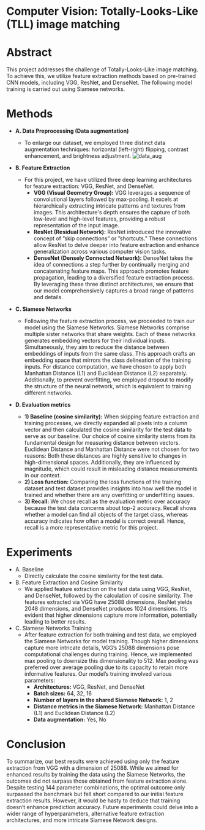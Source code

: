 # Computer Vision: Totally-Looks-Like (TLL) image matching

# Abstract
This project addresses the challenge of Totally-Looks-Like image matching. To achieve this, we utilize feature extraction methods based on pre-trained CNN models, including VGG, ResNet, and DenseNet. The following model training is carried out using Siamese networks.

# Methods
- **A. Data Preprocessing (Data augmentation)**
  - To enlarge our dataset, we employed three distinct data augmentation techniques: horizontal (left-right) flipping, contrast enhancement, and brightness adjustment.
    ![data_aug](https://github.com/W-Hsieh/Computer-Vision/assets/142127312/c476723a-cf97-4dc1-8c80-ea2e09cb8042)

- **B. Feature Extraction**
  - For this project, we have utilized three deep learning architectures for feature extraction: VGG, ResNet, and DenseNet.
    - **VGG (Visual Geometry Group):** VGG leverages a sequence of convolutional layers followed by max-pooling. It excels at hierarchically extracting intricate patterns and textures from images. This architecture's depth ensures the capture of both low-level and high-level features, providing a robust representation of the input image.
    - **ResNet (Residual Network):** ResNet introduced the innovative concept of ”skip connections” or ”shortcuts.” These connections allow ResNet to delve deeper into feature extraction and enhance generalization across various computer vision tasks.
    - **DenseNet (Densely Connected Network):** DenseNet takes the idea of connections a step further by continually merging and concatenating feature maps. This approach promotes feature propagation, leading to a diversified feature extraction process.
    By leveraging these three distinct architectures, we ensure that our model comprehensively captures a broad range of patterns and details.
    
- **C. Siamese Networks**
  - Following the feature extraction process, we proceeded to train our model using the Siamese Networks. Siamese Networks comprise multiple sister networks that share weights. Each of these networks generates embedding vectors for their individual inputs. Simultaneously, they aim to reduce the distance between embeddings of inputs from the same class. This approach crafts an embedding space that mirrors the class delineation of the training inputs. For distance computation, we have chosen to apply both Manhattan Distance (L1) and Euclidean Distance (L2) separately. Additionally, to prevent overfitting, we employed dropout to modify the structure of the neural network, which is equivalent to training different networks.
    
- **D. Evaluation metrics**
  - **1) Baseline (cosine similarity):**
       When skipping feature extraction and training processes, we directly expanded all pixels into a column vector and then calculated the cosine similarity for the test data to serve as our baseline. Our choice of cosine similarity stems from its fundamental design for measuring distance between vectors. Euclidean Distance and Manhattan Distance were not chosen for two reasons: Both these distances are highly sensitive to changes in high-dimensional spaces. Additionally, they are influenced by magnitude, which could result in misleading distance measurements in our context.
  - **2) Loss function:** Comparing the loss functions of the training dataset and test dataset provides insights into how well the model is trained and whether there are any overfitting or underfitting issues.
  - **3) Recall:** We chose recall as the evaluation metric over accuracy because the test data concerns about top-2 accuracy. Recall shows whether a model can find all objects of the target class, whereas accuracy indicates how often a model is correct overall. Hence, recall is a more representative metric for this project.

# Experiments
- A. Baseline
  - Directly calculate the cosine similarity for the test data.
- B. Feature Extraction and Cosine Similarity
  - We applied feature extraction on the test data using VGG, ResNet, and DenseNet, followed by the calculation of cosine similarity. The features extracted via VGG have 25088 dimensions, ResNet yields 2048 dimensions, and DenseNet produces 1024 dimensions. It’s evident that higher dimensions capture more information, potentially leading to better results.
- C. Siamese Networks Training
  - After feature extraction for both training and test data, we employed the Siamese Networks for model training. Though higher dimensions capture more intricate details, VGG’s 25088 dimensions pose computational challenges during training. Hence, we implemented max pooling to downsize this dimensionality to 512. Max pooling was preferred over average pooling due to its capacity to retain more informative features. Our model’s training involved various parameters:
    - **Architectures:** VGG, ResNet, and DenseNet
    - **Batch sizes:** 64, 32, 16
    - **Number of layers in the shared Siamese Network:** 1, 2
    - **Distance metrics in the Siamese Network:** Manhattan Distance (L1) and Euclidean Distance (L2)
    - **Data augmentation:** Yes, No
 
# Conclusion
To summarize, our best results were achieved using only the feature extraction from VGG with a dimension of 25088. While we aimed for enhanced results by training the data using the Siamese Networks, the outcomes did not surpass those obtained from feature extraction alone. Despite testing 144 parameter combinations, the optimal outcome only surpassed the benchmark but fell short compared to our initial feature extraction results. However, it would be hasty to deduce that training doesn’t enhance prediction accuracy. Future experiments
could delve into a wider range of hyperparameters, alternative feature extraction architectures, and more intricate Siamese Network designs.
